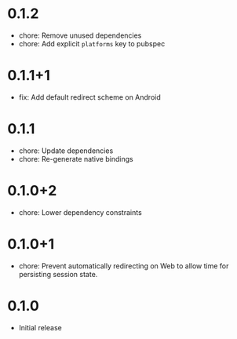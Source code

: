# 0.1.2

- chore: Remove unused dependencies
- chore: Add explicit `platforms` key to pubspec

# 0.1.1+1

- fix: Add default redirect scheme on Android

# 0.1.1

- chore: Update dependencies
- chore: Re-generate native bindings

# 0.1.0+2

- chore: Lower dependency constraints

# 0.1.0+1

- chore: Prevent automatically redirecting on Web to allow time for persisting session state.

# 0.1.0

- Initial release
